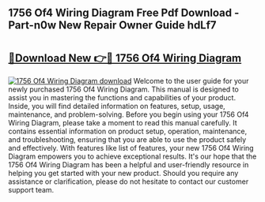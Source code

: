 ## 1756 Of4 Wiring Diagram Free Pdf Download - Part-n0w New Repair Owner Guide hdLf7

# <h2><a href="http://dfkzpz.blite.top/?on=1756+Of4+Wiring+Diagram">🔗Download New 👉🔴 1756 Of4 Wiring Diagram</a></h2>

[![1756 Of4 Wiring Diagram download](https://i.imgur.com/lujVjoI.png)](http://dfkzpz.blite.top/?on=1756+Of4+Wiring+Diagram)
Welcome to the user guide for your newly purchased 1756 Of4 Wiring Diagram. This manual is designed to assist you in mastering the functions and capabilities of your product. Inside, you will find detailed information on features, setup, usage, maintenance, and problem-solving. Before you begin using your 1756 Of4 Wiring Diagram, please take a moment to read this manual carefully. It contains essential information on product setup, operation, maintenance, and troubleshooting, ensuring that you are able to use the product safely and effectively. With features like list of features, your new 1756 Of4 Wiring Diagram empowers you to achieve exceptional results. It's our hope that the 1756 Of4 Wiring Diagram has been a helpful and user-friendly resource in helping you get started with your new product. Should you require any assistance or clarification, please do not hesitate to contact our customer support team.
